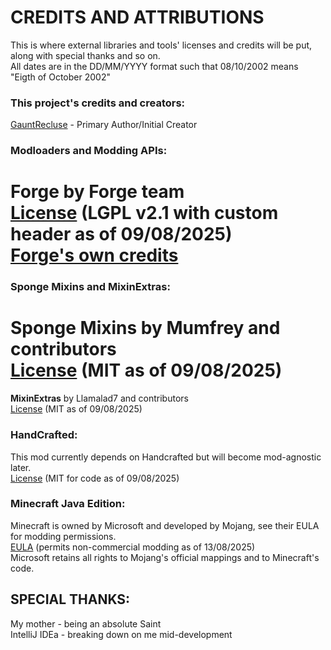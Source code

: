 CREDITS AND ATTRIBUTIONS
=======
This is where external libraries and tools' licenses and credits will be put, along with special thanks and so on.  
All dates are in the DD/MM/YYYY format such that 08/10/2002 means "Eigth of October 2002"

### This project's credits and creators:
[GauntRecluse](https://github.com/MildestToucan) - Primary Author/Initial Creator  


### Modloaders and Modding APIs:  
**Forge** by Forge team  
[License](https://github.com/MinecraftForge/MinecraftForge/blob/0.21.x/LICENSE.txt) (LGPL v2.1 with custom header as of 09/08/2025)  
[Forge's own credits](https://github.com/MinecraftForge/MinecraftForge/blob/1.20.1/CREDITS.txt)  
==  

### Sponge Mixins and MixinExtras:  
**Sponge Mixins** by Mumfrey and contributors  
[License](https://github.com/SpongePowered/Mixin/blob/master/LICENSE.txt) (MIT as of 09/08/2025)  
==  
**MixinExtras** by Llamalad7 and contributors  
[License](https://github.com/LlamaLad7/MixinExtras/blob/master/LICENSE) (MIT as of 09/08/2025)  


### HandCrafted:  
This mod currently depends on Handcrafted but will become mod-agnostic later.  
[License](https://github.com/terrarium-earth/Handcrafted/blob/1.20.1/LICENSE) (MIT for code as of 09/08/2025)


### Minecraft Java Edition:  
Minecraft is owned by Microsoft and developed by Mojang, see their EULA for modding permissions.  
[EULA](https://www.minecraft.net/en-us/eula) (permits non-commercial modding as of 13/08/2025)  
Microsoft retains all rights to Mojang's official mappings and to Minecraft's code.

## SPECIAL THANKS:  
My mother - being an absolute Saint  
IntelliJ IDEa - breaking down on me mid-development